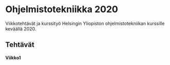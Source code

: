 # Ohjelmistotekniikka 2020
Viikkotehtävät ja kurssityö Helsingin Yliopiston ohjelmistotekniikan kurssille keväällä 2020.

## Tehtävät
#### Viikko1
